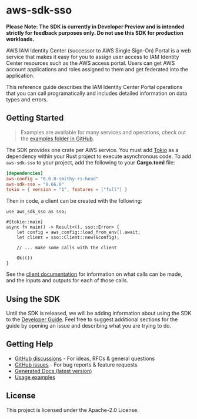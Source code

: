 # aws-sdk-sso

**Please Note: The SDK is currently in Developer Preview and is intended strictly for
feedback purposes only. Do not use this SDK for production workloads.**

AWS IAM Identity Center (successor to AWS Single Sign-On) Portal is a web service that makes it easy for you to assign user access to IAM Identity Center resources such as the AWS access portal. Users can get AWS account applications and roles assigned to them and get federated into the application.

This reference guide describes the IAM Identity Center Portal operations that you can call programatically and includes detailed information on data types and errors.

## Getting Started

> Examples are available for many services and operations, check out the
> [examples folder in GitHub](https://github.com/awslabs/aws-sdk-rust/tree/main/examples).

The SDK provides one crate per AWS service. You must add [Tokio](https://crates.io/crates/tokio)
as a dependency within your Rust project to execute asynchronous code. To add `aws-sdk-sso` to
your project, add the following to your **Cargo.toml** file:

```toml
[dependencies]
aws-config = "0.0.0-smithy-rs-head"
aws-sdk-sso = "0.66.0"
tokio = { version = "1", features = ["full"] }
```

Then in code, a client can be created with the following:

```rust,ignore
use aws_sdk_sso as sso;

#[tokio::main]
async fn main() -> Result<(), sso::Error> {
    let config = aws_config::load_from_env().await;
    let client = sso::Client::new(&config);

    // ... make some calls with the client

    Ok(())
}
```

See the [client documentation](https://docs.rs/aws-sdk-sso/latest/aws_sdk_sso/client/struct.Client.html)
for information on what calls can be made, and the inputs and outputs for each of those calls.

## Using the SDK

Until the SDK is released, we will be adding information about using the SDK to the
[Developer Guide](https://docs.aws.amazon.com/sdk-for-rust/latest/dg/welcome.html). Feel free to suggest
additional sections for the guide by opening an issue and describing what you are trying to do.

## Getting Help

* [GitHub discussions](https://github.com/awslabs/aws-sdk-rust/discussions) - For ideas, RFCs & general questions
* [GitHub issues](https://github.com/awslabs/aws-sdk-rust/issues/new/choose) - For bug reports & feature requests
* [Generated Docs (latest version)](https://awslabs.github.io/aws-sdk-rust/)
* [Usage examples](https://github.com/awslabs/aws-sdk-rust/tree/main/examples)

## License

This project is licensed under the Apache-2.0 License.

